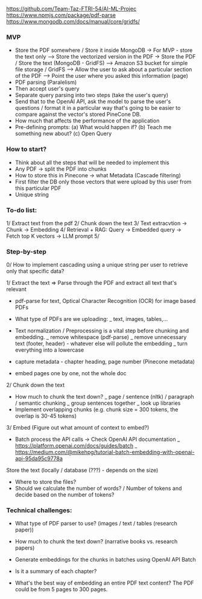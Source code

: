 https://github.com/Team-Taz-FTRI-54/AI-ML-Projec
https://www.npmjs.com/package/pdf-parse
https://www.mongodb.com/docs/manual/core/gridfs/

### MVP

- Store the PDF somewhere / Store it inside MongoDB
  -> For MVP - store the text only
  --> Store the vectorized version in the PDF
  -> Store the PDF / Store the text (MongoDB - GridFS)
  --> Amazon S3 bucket for simple file storage / GridFS
  --> Allow the user to ask about a particular section of the PDF
  --> Point the user where you asked this information (page)
- PDF parsing (Paralelism)
- Then accept user's query
- Separate query parsing into two steps (take the user's query)
- Send that to the OpenAI API, ask the model to parse the user's questions / format it in a particular way that's going to be easier to compare against the vector's stored PineCone DB.
- How much that affects the performance of the application
- Pre-defining prompts:
  (a) What would happen if?
  (b) Teach me something new about?
  (c) Open Query

### How to start?

- Think about all the steps that will be needed to implement this
- Any PDF -> split the PDF into chunks
- How to store this in Pinecone -> what Metadata (Cascade filtering)
- First filter the DB only those vectors that were upload by this user from this particular PDF
- Unique string

### To-do list:

1/ Extract text from the pdf
2/ Chunk down the text
3/ Text extracvtion -> Chunk -> Embedding
4/ Retrieval + RAG: Query -> Embedded query -> Fetch top K vectors -> LLM prompt
5/

### Step-by-step

0/ How to implement cascading using a unique string per user to retrieve only that specific data?

1/ Extract the text => Parse through the PDF and extract all text that's relevant

- pdf-parse for text, Optical Character Recognition (OCR) for image based PDFs
- What type of PDFs are we uploading:
  \_ text, images, tables,...
- Text normalization / Preprocessing is a vital step before chunking and embedding.
  \_ remove whitespace (pdf-parse)
  \_ remove unnecessary text (footer, header) - whatever else will pollute the embedding
  \_ turn everything into a lowercase

- capture metadata - chapter heading, page number (Pinecone metadata)
- embed pages one by one, not the whole doc

2/ Chunk down the text

- How much to chunk the text down?
  \_ page / sentence (nltk) / paragraph / semantic chunking
  \_ group sentences together
  \_ look up libraries
- Implement overlapping chunks (e.g. chunk size = 300 tokens, the overlap is 30-45 tokens)

3/ Embed (Figure out what amount of context to embed?)

- Batch process the API calls -> Check OpenAI API documentation
  \_ https://platform.openai.com/docs/guides/batch
  \_ https://medium.com/@mikehpg/tutorial-batch-embedding-with-openai-api-95da95c9778a

Store the text (locally / database (???) - depends on the size)

- Where to store the files?
- Should we calculate the number of words? / Number of tokens and decide based on the number of tokens?

### Technical challenges:


- What type of PDF parser to use? (images / text / tables (research paper))
- How much to chunk the text down? (narrative books vs. research papers)
- Generate embeddings for the chunks in batches using OpenAI API Batch

- Is it a summary of each chapter?
- What's the best way of embedding an entire PDF text content? The PDF could be from 5 pages to 300 pages.
